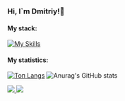 ### Hi, I`m Dmitriy!👋

#### My stack:

[![My Skills](https://skills.thijs.gg/icons?i=js,html,css,react,nodejs,git,mongodb,jquery,figma)](https://skills.thijs.gg)

#### My statistics:
[![Топ Langs](https://github-readme-stats.vercel.app/api/top-langs/?username=Loner789&layout=compact)](https://github.com/anuraghazra/github-readme-stats)
![Anurag's GitHub stats](https://github-readme-stats.vercel.app/api?username=Loner789&show_icons=true&hide_title=true&hide=stars,contributes&theme=default)


<a href="https://github.com/anuraghazra/github-readme-statst">
<img justify="center" src="https://github-readme-stats.vercel.app/api/top-langs/?username=Loner789&layout=compact" />
  <img justify="center" src="https://github-readme-stats.vercel.app/api?username=Loner789&show_icons=true&hide_title=true&hide=stars,contributes&theme=default" />
</a>

